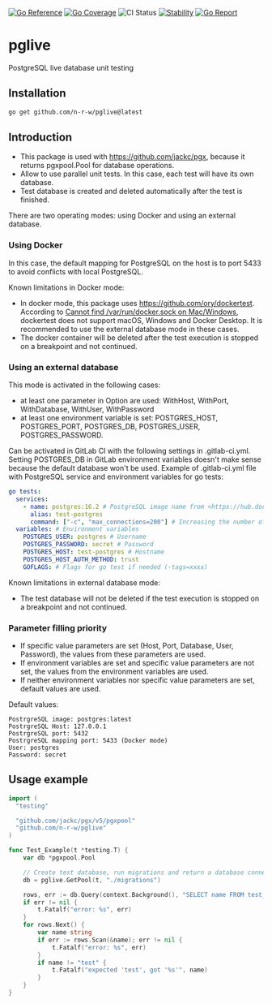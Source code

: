 [![Go Reference](https://pkg.go.dev/badge/github.com/n-r-w/pglive.svg)](https://pkg.go.dev/github.com/n-r-w/pglive)
[![Go Coverage](https://github.com/n-r-w/pglive/wiki/coverage.svg)](https://raw.githack.com/wiki/n-r-w/pglive/coverage.html)
![CI Status](https://github.com/n-r-w/pglive/actions/workflows/go.yml/badge.svg)
[![Stability](http://badges.github.io/stability-badges/dist/stable.svg)](http://github.com/badges/stability-badges)
[![Go Report](https://goreportcard.com/badge/github.com/n-r-w/pglive)](https://goreportcard.com/badge/github.com/n-r-w/pglive?v=6b996d51d6235dbae980d0120d11be6ffd65851f)

# pglive

PostgreSQL live database unit testing

## Installation

```bash
go get github.com/n-r-w/pglive@latest
```

## Introduction

- This package is used with <https://github.com/jackc/pgx>, because it returns pgxpool.Pool for database operations.
- Allow to use parallel unit tests. In this case, each test will have its own database.
- Test database is created and deleted automatically after the test is finished.

There are two operating modes: using Docker and using an external database.

### Using Docker

In this case, the default mapping for PostgreSQL on the host is to port 5433 to avoid conflicts with local PostgreSQL.

Known limitations in Docker mode:

- In docker mode, this package uses <https://github.com/ory/dockertest>. According to [Cannot find /var/run/docker.sock on Mac/Windows](https://github.com/ory/dockertest/issues/413), dockertest does not support macOS, Windows and Docker Desktop. It is recommended to use the external database mode in these cases.
- The docker container will be deleted after the test execution is stopped on a breakpoint and not continued.

### Using an external database

This mode is activated in the following cases:

- at least one parameter in Option are used: WithHost, WithPort, WithDatabase, WithUser, WithPassword
- at least one environment variable is set: POSTGRES_HOST, POSTGRES_PORT, POSTGRES_DB, POSTGRES_USER, POSTGRES_PASSWORD.

Can be activated in GitLab CI with the following settings in .gitlab-ci.yml. Setting POSTGRES_DB in GitLab environment variables doesn't make sense because the default database won't be used. Example of .gitlab-ci.yml file with PostgreSQL service and environment variables for go tests:

```yaml
go tests:
  services:
    - name: postgres:16.2 # PostgreSQL image name from <https://hub.docker.com/_/postgres>
      alias: test-postgres
      command: ["-c", "max_connections=200"] # Increasing the number of connections (if you have a lot of parallel tests)
  variables: # Environment variables
    POSTGRES_USER: postgres # Username
    POSTGRES_PASSWORD: secret # Password
    POSTGRES_HOST: test-postgres # Hostname
    POSTGRES_HOST_AUTH_METHOD: trust
    GOFLAGS: # Flags for go test if needed (-tags=xxxx)
```

Known limitations in external database mode:

- The test database will not be deleted if the test execution is stopped on a breakpoint and not continued.

### Parameter filling priority

- If specific value parameters are set (Host, Port, Database, User, Password), the values from these parameters are used.
- If environment variables are set and specific value parameters are not set, the values from the environment variables are used.
- If neither environment variables nor specific value parameters are set, default values are used.

Default values:

```
PostrgreSQL image: postgres:latest
PostrgreSQL Host: 127.0.0.1
PostrgreSQL port: 5432
PostrgreSQL mapping port: 5433 (Docker mode)
User: postgres
Password: secret
```

## Usage example

```go
import (
  "testing"

  "github.com/jackc/pgx/v5/pgxpool"
  "github.com/n-r-w/pglive"
)

func Test_Example(t *testing.T) {
    var db *pgxpool.Pool

    // Create test database, run migrations and return a database connection
    db = pglive.GetPool(t, "./migrations")

    rows, err := db.Query(context.Background(), "SELECT name FROM test_table")
    if err != nil {
        t.Fatalf("error: %s", err)
    }
    for rows.Next() {
        var name string
        if err := rows.Scan(&name); err != nil {
            t.Fatalf("error: %s", err)
        }
        if name != "test" {
            t.Fatalf("expected 'test', got '%s'", name)
        }
    }
}
```
